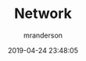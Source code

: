 ---
date: 2019-04-24 23:48:05
layout: post
title: Network 
image: assets/img/reports/award_network.jpg
category: Graphing
tags:
  - Graph Network
author: mranderson
paginate: true
---